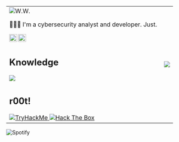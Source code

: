 <table border="0">
    <tr>
        <td>
            <div id="resume">
                <img src = "https://readme-typing-svg.demolab.com?font=IBM+Plex+Mono&weight=500&size=38&pause=1000&color=05C900&width=435&lines=Say+my+name..." alt="W.W."/>
                <p>👨🏻‍💻 I'm a cybersecurity analyst and developer. Just.</p>
                <a href="https://www.linkedin.com/in/jvrajunior/">
                    <img align="left" src="https://github.com/yushi1007/yushi1007/blob/main/images/linkedin.svg" alt="LinkedIn" width="21px"/>
                </a>
                <a href="https://instagram.com/jvrajunior">
                    <img align="left" src="https://github.com/yushi1007/yushi1007/blob/main/images/instagram.svg" alt="Instagram" width="21px"/>
                </a>
            </div>
        </td>
        <td rowspan="3">
            <img src="https://user-images.githubusercontent.com/74038190/212750996-938b257b-266c-45a7-9af7-655341c0f58b.gif" align="right" />
        </td>
    </tr>  
    <tr>
        <td>
            <div id="knowledge">
                <h2>Knowledge</h2>
                <a href="#">
                  <img src="https://skillicons.dev/icons?i=python,bash,java,spring,aws,docker,jenkins&perline=7" />
                </a>
            </div>
        </td>
    </tr>
    <tr>
        <td>
            <div id="ctf">
                <h2>r00t!</h2>
                <a href="https://tryhackme.com/p/l0rdM4gno">
                    <img src="https://tryhackme-badges.s3.amazonaws.com/l0rdM4gno.png" alt="TryHackMe"">
                </a>
                <a href="https://app.hackthebox.com/profile/894757">
                    <img src="https://www.hackthebox.eu/badge/image/894757" alt="Hack The Box">
                </a>
            </div>
        </td>
    </tr>
</table>

<span align="left">![Spotify](https://spotify-recently-played-readme.vercel.app/api?user=22zebextsiopngyzjjxfyx3iq&unique=yes&count=2)</span>
